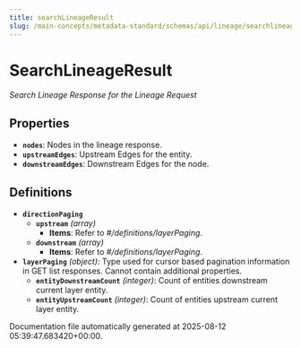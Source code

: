 ```yaml
---
title: searchLineageResult
slug: /main-concepts/metadata-standard/schemas/api/lineage/searchlineageresult
---
```


# SearchLineageResult

*Search Lineage Response for the Lineage Request*

## Properties

- **`nodes`**: Nodes in the lineage response.
- **`upstreamEdges`**: Upstream Edges for the entity.
- **`downstreamEdges`**: Downstream Edges for the node.
## Definitions

- **`directionPaging`**
  - **`upstream`** *(array)*
    - **Items**: Refer to *#/definitions/layerPaging*.
  - **`downstream`** *(array)*
    - **Items**: Refer to *#/definitions/layerPaging*.
- **`layerPaging`** *(object)*: Type used for cursor based pagination information in GET list responses. Cannot contain additional properties.
  - **`entityDownstreamCount`** *(integer)*: Count of entities downstream current layer entity.
  - **`entityUpstreamCount`** *(integer)*: Count of entities upstream current layer entity.


Documentation file automatically generated at 2025-08-12 05:39:47.683420+00:00.
